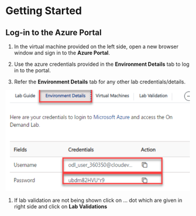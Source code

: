 # Getting Started
## Log-in to the Azure Portal

1. In the virtual machine provided on the left side, open a new browser window and sign in to the **Azure Portal**.

1. Use the azure credentials provided in the **Environment Details** tab to log in to the portal.

1. Refer the **Environment Details** tab for any other lab credentials/details.
 
![](images/image.png)




1. If lab validation are not being shown click on ... dot which are given in right side and click on **Lab Validations**

